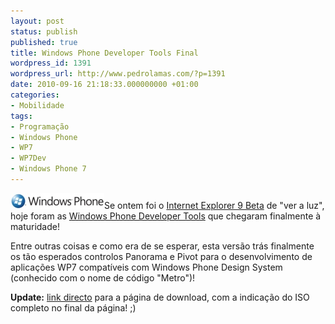 ```yaml
---
layout: post
status: publish
published: true
title: Windows Phone Developer Tools Final
wordpress_id: 1391
wordpress_url: http://www.pedrolamas.com/?p=1391
date: 2010-09-16 21:18:33.000000000 +01:00
categories:
- Mobilidade
tags:
- Programação
- Windows Phone
- WP7
- WP7Dev
- Windows Phone 7
---
```

[![](wp-content/uploads/2010/07/Windows-Phone-7.jpg "Windows Phone 7")](http://developer.windowsphone.com)Se ontem foi o [Internet Explorer 9 Beta](2010/09/16/internet-explorer-9-beta/) de "ver a luz", hoje foram as [Windows Phone Developer Tools](http://developer.windowsphone.com/) que chegaram finalmente à maturidade!

Entre outras coisas e como era de se esperar, esta versão trás finalmente os tão esperados controlos Panorama e Pivot para o desenvolvimento de aplicações WP7 compatíveis com Windows Phone Design System (conhecido com o nome de código "Metro")!

**Update:** [link directo](http://www.microsoft.com/downloads/en/details.aspx?FamilyID=04704acf-a63a-4f97-952c-8b51b34b00ce) para a página de download, com a indicação do ISO completo no final da página! ;)

